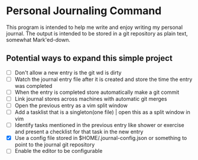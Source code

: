 # Personal Journaling Command

This program is intended to help me write and enjoy writing my personal journal. The output is intended to be stored in a git repository as plain text, somewhat Mark'ed-down.

## Potential ways to expand this simple project

- [ ] Don't allow a new entry is the git wd is dirty
- [ ] Watch the journal entry file after it is created and store the time the entry was completed
- [ ] When the entry is completed store automatically make a git commit
- [ ] Link journal stores across machines with automatic git merges
- [ ] Open the previous entry as a vim split window
- [ ] Add a tasklist that is a singleton(one file) | open this as a split window in vim
- [ ] Identify tasks mentioned in the previous entry like shower or exercise and present a checklist for that task in the new entry
- [x] Use a config file stored in $HOME/.journal-config.json or something to point to the journal git repository
- [ ] Enable the editor to be configurable
